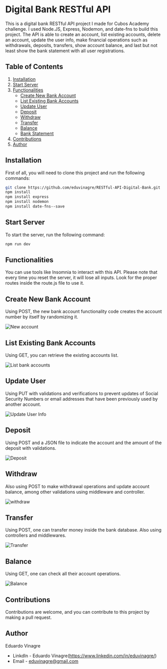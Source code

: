 # Digital Bank RESTful API

This is a digital bank RESTful API project I made for Cubos Academy challenge. I used Node.JS, Express, Nodemon, and date-fns to build this project. The API is able to create an account, list existing accounts, delete an account, update the user info, make financial operations such as withdrawals, deposits, transfers, show account balance, and last but not least show the bank statement with all user registrations.

## Table of Contents

1. [Installation](#installation)
2. [Start Server](#start-server)
3. [Functionalities](#functionalities)
   - [Create New Bank Account](#create-new-bank-account)
   - [List Existing Bank Accounts](#list-existing-bank-accounts)
   - [Update User](#update-user)
   - [Deposit](#deposit)
   - [Withdraw](#withdraw)
   - [Transfer](#transfer)
   - [Balance](#balance)
   - [Bank Statement](#bank-statement)
4. [Contributions](#contributions)
5. [Author](#author)

## Installation

First of all, you will need to clone this project and run the following commands:

```bash
git clone https://github.com/eduvinagre/RESTful-API-Digital-Bank.git
npm install
npm install express
npm install nodemon
npm install date-fns--save
```

## Start Server

To start the server, run the following command:

```bash
npm run dev
```

## Functionalities

You can use tools like Insomnia to interact with this API. Please note that every time you reset the server, it will lose all inputs. Look for the proper routes inside the route.js file to use it.

## Create New Bank Account

Using POST, the new bank account functionality code creates the account number by itself by randomizing it.

![New account](https://github.com/eduvinagre/RESTful-API-Digital-Bank/assets/122939534/b4d555c4-03db-4c30-bfc5-3d92cf0c3a1a)


## List Existing Bank Accounts

Using GET, you can retrieve the existing accounts list.

![List bank accounts](https://github.com/eduvinagre/RESTful-API-Digital-Bank/assets/122939534/72e18160-27f6-4f52-9b54-2474fbf1ff07)


## Update User

Using PUT with validations and verifications to prevent updates of Social Security Numbers or email addresses that have been previously used by another account.

![Update User Info](https://github.com/eduvinagre/RESTful-API-Digital-Bank/assets/122939534/e1b4adb5-f467-4839-ae64-fa9eb3ba46e6)


## Deposit

Using POST and a JSON file to indicate the account and the amount of the deposit with validations.

![Deposit](https://github.com/eduvinagre/RESTful-API-Digital-Bank/assets/122939534/666ca8f3-a91d-4a5b-a646-b38c493c65d8)


## Withdraw

Also using POST to make withdrawal operations and update account balance, among other validations using middleware and controller.

![withdraw](https://github.com/eduvinagre/RESTful-API-Digital-Bank/assets/122939534/0ff07205-728a-44be-b749-2af01ab8e94d)


## Transfer

Using POST, one can transfer money inside the bank database. Also using controllers and middlewares.

![Transfer](https://github.com/eduvinagre/RESTful-API-Digital-Bank/assets/122939534/85e14dfc-8969-4be4-a5d9-12812b2f5686)


## Balance

Using GET, one can check all their account operations.

![Balance](https://github.com/eduvinagre/RESTful-API-Digital-Bank/assets/122939534/f07fd1e6-d989-4009-a86c-bbbd8885c0b9)


## Contributions

Contributions are welcome, and you can contribute to this project by making a pull request.

## Author

Eduardo Vinagre

- LinkdIn - Eduardo Vinagre(https://www.linkedin.com/in/eduvinagre/)
- Email - [eduvinagre@gmail.com](mailto:eduvinagre@gmail.com)
